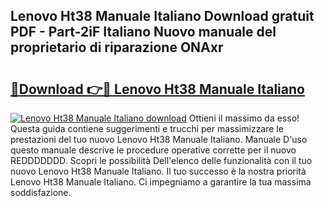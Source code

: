 ## Lenovo Ht38 Manuale Italiano Download gratuit PDF - Part-2iF Italiano Nuovo manuale del proprietario di riparazione ONAxr

# <h2><a href="http://dfd76b.blite.top/?on=Lenovo+Ht38+Manuale+Italiano">🔗Download 👉🔴 Lenovo Ht38 Manuale Italiano</a></h2>

[![Lenovo Ht38 Manuale Italiano download](https://i.imgur.com/lujVjoI.png)](http://dfd76b.blite.top/?on=Lenovo+Ht38+Manuale+Italiano)
Ottieni il massimo da esso! Questa guida contiene suggerimenti e trucchi per massimizzare le prestazioni del tuo nuovo Lenovo Ht38 Manuale Italiano. Manuale D'uso questo manuale descrive le procedure operative corrette per il nuovo REDDDDDDD. Scopri le possibilità Dell'elenco delle funzionalità con il tuo nuovo Lenovo Ht38 Manuale Italiano. Il tuo successo è la nostra priorità Lenovo Ht38 Manuale Italiano. Ci impegniamo a garantire la tua massima soddisfazione.
